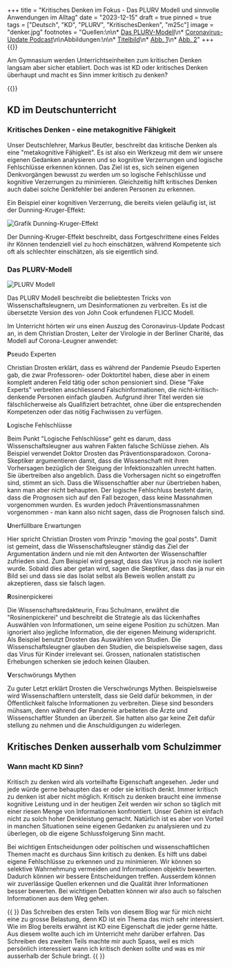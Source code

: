+++
title = "Kritisches Denken im Fokus - Das PLURV Modell und sinnvolle Anwendungen im Alltag"
date = "2023-12-15"
draft = true
pinned = true
tags = ["Deutsch", "KD", "PLURV", "KritischesDenken", "m25c"]
image = "denker.jpg"
footnotes = "Quellen:\n\n* [Das PLURV-Modell](https://www.klimafakten.de/meldung/p-l-u-r-v-dies-sind-die-haeufigsten-desinformations-tricks-von-wissenschafts-leugnern)\n* [Coronavirus-Update Podcast](https://www.ndr.de/nachrichten/info/podcast4684.html)\n\nAbbildungen:\n\n* [Titelbild](https://www.britannica.com/topic/The-Thinker-sculpture-by-Rodin)\n* [Abb. 1](https://studyflix.de/biologie/dunning-kruger-effekt-5603)\n* [Abb. 2](https://www.klimafakten.de/meldung/p-l-u-r-v-dies-sind-die-haeufigsten-desinformations-tricks-von-wissenschafts-leugnern)"
+++
{{<lead>}}

Am Gymnasium werden Unterrichtseinheiten zum kritischen Denken langsam aber sicher etabliert. Doch was ist KD oder kritisches Denken überhaupt und macht es Sinn immer kritisch zu denken?

{{</lead>}}

## KD im Deutschunterricht

### Kritisches Denken - eine metakognitive Fähigkeit

Unser Deutschlehrer, Markus Beutler, beschreibt das kritische Denken als eine "metakognitive Fähigkeit". Es ist also ein Werkzeug mit dem wir unsere eigenen Gedanken analysieren und so kognitive Verzerrungen und logische Fehlschlüsse erkennen können. Das Ziel ist es, sich seinen eigenen Denkvorgängen bewusst zu werden um so logische Fehlschlüsse und kognitive Verzerrungen zu minimieren. Gleichzeitig hilft kritisches Denken auch dabei solche Denkfehler bei anderen Personen zu erkennen.

Ein Beispiel einer kognitiven Verzerrung, die bereits vielen geläufig ist, ist der Dunning-Kruger-Effekt:

![Grafik Dunning-Kruger-Effekt](https://d1g9li960vagp7.cloudfront.net/wp-content/uploads/2022/10/Folie2-2-1024x576.png "Abb. 1: Grafik von Studyflix")

Der Dunning-Kruger-Effekt beschreibt, dass Fortgeschrittene eines Feldes ihr Können tendenziell viel zu hoch einschätzen, während Kompetente sich oft als schlechter einschätzen, als sie eigentlich sind.

### Das PLURV-Modell

![PLURV Modell ](https://www.klimafakten.de/sites/default/files/styles/675px-breite/public/images/articles/plurvgrundkursdesinformationweb-jpg2000px.jpg?itok=fC1Jr44d "Abb. 2: Das PLURV Modell")

Das PLURV Modell beschreibt die beliebtesten Tricks von Wissenschaftsleugnern, um Desinformationen zu verbreiten. Es ist die übersetzte Version des von John Cook erfundenen FLICC Modell.

Im Unterricht hörten wir uns einen Auszug des Coronavirus-Update Podcast an, in dem Christian Drosten, Leiter der Virologie in der Berliner Charité, das Modell auf Corona-Leugner anwendet:

**P**seudo Experten

Christian Drosten erklärt, dass es während der Pandemie Pseudo Experten gab, die zwar Professoren- oder Doktortitel haben, diese aber in einem komplett anderen Feld tätig oder schon pensioniert sind. Diese "Fake Experts" verbreiten anschliessend Falschinformationen, die nicht-kritisch-denkende Personen einfach glauben. Aufgrund ihrer Titel werden sie fälschlicherweise als Qualifiziert betrachtet, ohne über die entsprechenden Kompetenzen oder das nötig Fachwissen zu verfügen.

**L**ogische Fehlschlüsse

Beim Punkt "Logische Fehlschlüsse" geht es darum, dass Wissenschaftsleugner aus wahren Fakten falsche Schlüsse ziehen. Als Beispiel verwendet Doktor Drosten das Präventionsparadoxon. Corona-Skeptiker argumentieren damit, dass die Wissenschaft mit ihren Vorhersagen bezüglich der Steigung der Infektionszahlen unrecht hatten. Sie übertreiben also angeblich. Dass die Vorhersagen nicht so eingetroffen sind, stimmt an sich. Dass die Wissenschaftler aber nur übertrieben haben, kann man aber nicht behaupten. Der logische Fehlschluss besteht darin, dass die Prognosen sich auf den Fall bezogen, dass keine Massnahmen vorgenommen wurden. Es wurden jedoch Präventionsmassnahmen vorgenommen - man kann also nicht sagen, dass die Prognosen falsch sind.

**U**nerfüllbare Erwartungen

Hier spricht Christian Drosten vom Prinzip "moving the goal posts". Damit ist gemeint, dass die Wissenschaftsleugner ständig das Ziel der Argumentation ändern und nie mit den Antworten der Wissenschaftler zufrieden sind. Zum Beispiel wird gesagt, dass das Virus ja noch nie isoliert wurde. Sobald dies aber getan wird, sagen die Skeptiker, dass das ja nur ein Bild sei und dass sie das Isolat selbst als Beweis wollen anstatt zu akzeptieren, dass sie falsch lagen.

**R**osinenpickerei

Die Wissenschaftsredakteurin, Frau Schulmann, erwähnt die "Rosinenpickerei" und beschreibt die Strategie als das lückenhaftes Auswählen von Informationen, um seine eigene Position zu schützen. Man ignoriert also jegliche Information, die der eigenen Meinung widerspricht. Als Beispiel benutzt Drosten das Auswählen von Studien. Die Wissenschaftsleugner glauben den Studien, die beispielsweise sagen, dass das Virus für Kinder irrelevant sei. Grossen, nationalen statistischen Erhebungen schenken sie jedoch keinen Glauben.

**V**erschwörungs Mythen

Zu guter Letzt erklärt Drosten die Verschwörungs Mythen. Beispielsweise wird Wissenschaftlern unterstellt, dass sie Geld dafür bekommen, in der Öffentlichkeit falsche Informationen zu verbreiten. Diese sind besonders mühsam, denn während der Pandemie arbeiteten die Ärzte und Wissenschaftler Stunden an überzeit. Sie hatten also gar keine Zeit dafür stellung zu nehmen und die Anschuldigungen zu widerlegen.

## Kritisches Denken ausserhalb vom Schulzimmer

### Wann macht KD Sinn?

Kritisch zu denken wird als vorteilhafte Eigenschaft angesehen. Jeder und jede würde gerne behaupten das er oder sie kritisch denkt. Immer kritisch zu denken ist aber nicht möglich. Kritisch zu denken braucht eine immense kognitive Leistung und in der heutigen Zeit werden wir schon so täglich mit einer riesen Menge von Informationen konfrontiert. Unser Gehirn ist einfach nicht zu solch hoher Denkleistung gemacht. Natürlich ist es aber von Vorteil in manchen Situationen seine eigenen Gedanken zu analysieren und zu überlegen, ob die eigene Schlussfolgerung Sinn macht. 

Bei wichtigen Entscheidungen oder politischen und wissenschaftlichen Themen macht es durchaus Sinn kritisch zu denken. Es hilft uns dabei eigene Fehlschlüsse zu erkennen und zu minimieren. Wir können so selektive Wahrnehmung vermeiden und Informationen objektiv bewerten. Dadurch können wir bessere Entscheidungen treffen. Ausserdem können wir zuverlässige Quellen erkennen und die Qualität ihrer Informationen besser bewerten. Bei wichtigen Debatten können wir also auch so falschen Informationen aus dem Weg gehen.



{{<box title="Arbeitsprozess und Reflexion"> }} Das Schreiben des ersten Teils von diesem Blog war für mich nicht eine zu grosse Belastung, denn KD ist ein Thema das mich sehr interessiert. Wie im Blog bereits erwähnt ist KD eine Eigenschaft die jeder gerne hätte. Aus diesem wollte auch ich im Unterricht mehr darüber erfahren. Das Schreiben des zweiten Teils machte mir auch Spass, weil es mich persönlich interessiert wann ich kritisch denken sollte und was es mir ausserhalb der Schule bringt. {{ </box> }}